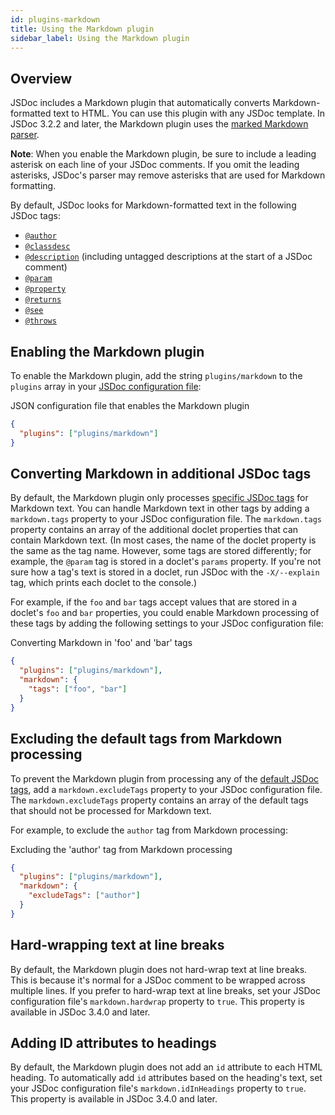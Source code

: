 ```yaml
---
id: plugins-markdown
title: Using the Markdown plugin
sidebar_label: Using the Markdown plugin
---
```


## Overview

JSDoc includes a Markdown plugin that automatically converts Markdown-formatted text to HTML. You can use this plugin with any JSDoc template. In JSDoc 3.2.2 and later, the Markdown plugin uses the [marked Markdown parser](https://github.com/chjj/marked).

**Note**: When you enable the Markdown plugin, be sure to include a leading asterisk on each line of your JSDoc comments. If you omit the leading asterisks, JSDoc's parser may remove asterisks that are used for Markdown formatting.

By default, JSDoc looks for Markdown-formatted text in the following JSDoc tags:

- [`@author`](../tags/author.md)
- [`@classdesc`](../tags/classdesc.md)
- [`@description`](../tags/description.md) (including untagged descriptions at the start of a JSDoc comment)
- [`@param`](../tags/param.md)
- [`@property`](../tags/property.md)
- [`@returns`](../tags/returns.md)
- [`@see`](../tags/see.md)
- [`@throws`](../tags/throws.md)

## Enabling the Markdown plugin

To enable the Markdown plugin, add the string `plugins/markdown` to the `plugins` array in your [JSDoc configuration file](./configuring-jsdoc.md):

JSON configuration file that enables the Markdown plugin

```json
{
  "plugins": ["plugins/markdown"]
}
```

## Converting Markdown in additional JSDoc tags

By default, the Markdown plugin only processes [specific JSDoc tags](#default-tags) for Markdown text. You can handle Markdown text in other tags by adding a `markdown.tags` property to your JSDoc configuration file. The `markdown.tags` property contains an array of the additional doclet properties that can contain Markdown text. (In most cases, the name of the doclet property is the same as the tag name. However, some tags are stored differently; for example, the `@param` tag is stored in a doclet's `params` property. If you're not sure how a tag's text is stored in a doclet, run JSDoc with the `-X/--explain` tag, which prints each doclet to the console.)

For example, if the `foo` and `bar` tags accept values that are stored in a doclet's `foo` and `bar` properties, you could enable Markdown processing of these tags by adding the following settings to your JSDoc configuration file:

Converting Markdown in 'foo' and 'bar' tags

```json
{
  "plugins": ["plugins/markdown"],
  "markdown": {
    "tags": ["foo", "bar"]
  }
}
```

## Excluding the default tags from Markdown processing

To prevent the Markdown plugin from processing any of the [default JSDoc tags](#default-tags), add a `markdown.excludeTags` property to your JSDoc configuration file. The `markdown.excludeTags` property contains an array of the default tags that should not be processed for Markdown text.

For example, to exclude the `author` tag from Markdown processing:

Excluding the 'author' tag from Markdown processing

```json
{
  "plugins": ["plugins/markdown"],
  "markdown": {
    "excludeTags": ["author"]
  }
}
```

## Hard-wrapping text at line breaks

By default, the Markdown plugin does not hard-wrap text at line breaks. This is because it's normal for a JSDoc comment to be wrapped across multiple lines. If you prefer to hard-wrap text at line breaks, set your JSDoc configuration file's `markdown.hardwrap` property to `true`. This property is available in JSDoc 3.4.0 and later.

## Adding ID attributes to headings

By default, the Markdown plugin does not add an `id` attribute to each HTML heading. To automatically add `id` attributes based on the heading's text, set your JSDoc configuration file's `markdown.idInHeadings` property to `true`. This property is available in JSDoc 3.4.0 and later.
